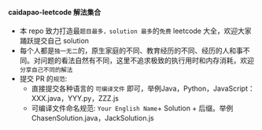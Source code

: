 #### caidapao-leetcode 解法集合
- 本 repo 致力打造最`题目最多，solution 最多`的`免费` leetcode 大全，欢迎大家踊跃提交自己 solution 
- 每个人都是`独一无二`的，原生家庭的不同、教育经历的不同、经历的人和事不同。对问题的看法自然有不同，这里不追求极致的执行用时和内存消耗，欢迎`分享自己不同的解法`
- 提交 PR 的`规范`:
  - 直接提交各种语言的 `可编译文件` 即可，举例Java，Python，JavaScript：XXX.java，YYY.py，ZZZ.js
  - 可编译文件命名规范: `Your English Name`+ Solution + 后缀。举例 ChasenSolution.java，JackSolution.js
